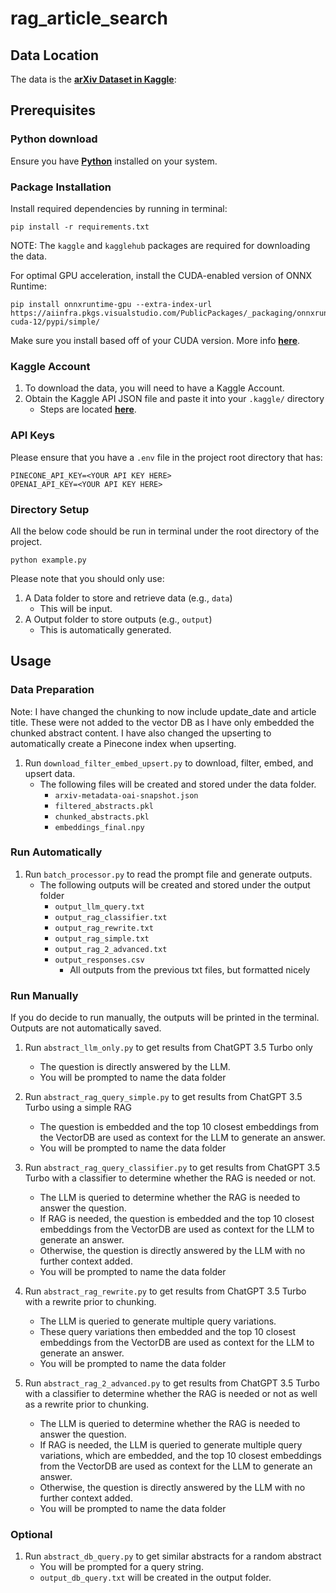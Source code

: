 # rag_article_search


## Data Location
The data is the **[arXiv Dataset in Kaggle](https://www.kaggle.com/datasets/Cornell-University/arxiv)**:

## Prerequisites
### Python download
Ensure you have **[Python](https://www.python.org/downloads/)** installed on your system.

### Package Installation
Install required dependencies by running in terminal:
```
pip install -r requirements.txt
```
NOTE: The `kaggle` and `kagglehub` packages are required for downloading the data.

For optimal GPU acceleration, install the CUDA-enabled version of ONNX Runtime:
```
pip install onnxruntime-gpu --extra-index-url https://aiinfra.pkgs.visualstudio.com/PublicPackages/_packaging/onnxruntime-cuda-12/pypi/simple/
```
Make sure you install based off of your CUDA version. More info **[here](https://onnxruntime.ai/docs/install/)**.

### Kaggle Account
1. To download the data, you will need to have a Kaggle Account.
2. Obtain the Kaggle API JSON file and paste it into your `.kaggle/` directory
    - Steps are located **[here](https://www.kaggle.com/docs/api#authentication)**.

### API Keys
Please ensure that you have a `.env` file in the project root directory that has:
```
PINECONE_API_KEY=<YOUR API KEY HERE>
OPENAI_API_KEY=<YOUR API KEY HERE>
```

### Directory Setup
All the below code should be run in terminal under the root directory of the project.
```
python example.py
```

Please note that you should only use:
1. A Data folder to store and retrieve data (e.g., `data`)
    - This will be input.
2. A Output folder to store outputs (e.g., `output`)
    - This is automatically generated.

## Usage
### Data Preparation
Note: I have changed the chunking to now include update_date and article title. These were not added to the vector DB as I have only embedded the chunked abstract content. I have also changed the upserting to automatically create a Pinecone index when upserting.

1. Run `download_filter_embed_upsert.py` to download, filter, embed, and upsert data.
    - The following files will be created and stored under the data folder.
        - `arxiv-metadata-oai-snapshot.json`
        - `filtered_abstracts.pkl`
        - `chunked_abstracts.pkl`
        - `embeddings_final.npy`

### Run Automatically
1. Run `batch_processor.py` to read the prompt file and generate outputs.
    - The following outputs will be created and stored under the output folder
        - `output_llm_query.txt`
        - `output_rag_classifier.txt`
        - `output_rag_rewrite.txt`
        - `output_rag_simple.txt`
        - `output_rag_2_advanced.txt`
        - `output_responses.csv`
            - All outputs from the previous txt files, but formatted nicely

### Run Manually
If you do decide to run manually, the outputs will be printed in the terminal. Outputs are not automatically saved.

1. Run `abstract_llm_only.py` to get results from ChatGPT 3.5 Turbo only
    - The question is directly answered by the LLM.
    - You will be prompted to name the data folder

2. Run `abstract_rag_query_simple.py` to get results from ChatGPT 3.5 Turbo using a simple RAG
    - The question is embedded and the top 10 closest embeddings from the VectorDB are used as context for the LLM to generate an answer.
    - You will be prompted to name the data folder

3. Run `abstract_rag_query_classifier.py` to get results from ChatGPT 3.5 Turbo with a classifier to determine whether the RAG is needed or not.
    - The LLM is queried to determine whether the RAG is needed to answer the question.
    - If RAG is needed, the question is embedded and the top 10 closest embeddings from the VectorDB are used as context for the LLM to generate an answer.
    - Otherwise, the question is directly answered by the LLM with no further context added.
    - You will be prompted to name the data folder

4. Run `abstract_rag_rewrite.py` to get results from ChatGPT 3.5 Turbo with a rewrite prior to chunking.
    - The LLM is queried to generate multiple query variations.
    - These query variations then embedded and the top 10 closest embeddings from the VectorDB are used as context for the LLM to generate an answer.
    - You will be prompted to name the data folder

5. Run `abstract_rag_2_advanced.py` to get results from ChatGPT 3.5 Turbo with a classifier to determine whether the RAG is needed or not as well as a rewrite prior to chunking.
    - The LLM is queried to determine whether the RAG is needed to answer the question.
    - If RAG is needed, the LLM is queried to generate multiple query variations, which are embedded, and the top 10 closest embeddings from the VectorDB are used as context for the LLM to generate an answer.
    - Otherwise, the question is directly answered by the LLM with no further context added.
    - You will be prompted to name the data folder

### Optional
1. Run `abstract_db_query.py` to get similar abstracts for a random abstract
    - You will be prompted for a query string.
    - `output_db_query.txt` will be created in the output folder.
